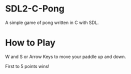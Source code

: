 # SDL2-C-Pong
A simple game of pong written in C with SDL.

# How to Play
W and S or Arrow Keys to move your paddle up and down.

First to 5 points wins!

